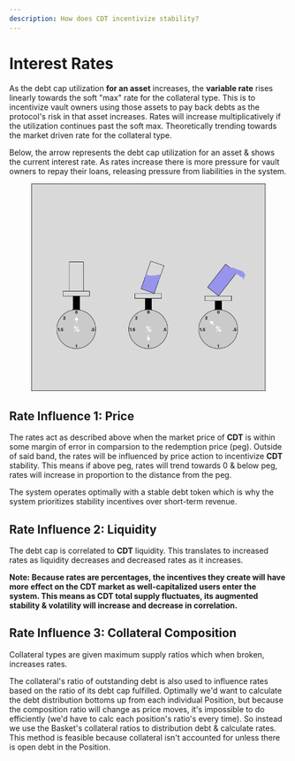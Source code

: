 ```yaml
---
description: How does CDT incentivize stability?
---
```


# Interest Rates

As the debt cap utilization **for an asset** increases, the **variable rate** rises linearly towards the soft  "max" rate for the collateral type. This is to incentivize vault owners using those assets to pay back debts as the protocol's risk in that asset increases. Rates will increase multiplicatively if the utilization continues past the soft max. Theoretically trending towards the market driven rate for the collateral type.

Below, the arrow represents the debt cap utilization for an asset & shows the current interest rate. As rates increase there is more pressure for vault owners to repay their loans, releasing pressure from liabilities in the system.

<figure><img src="../../.gitbook/assets/image (4).png" alt=""><figcaption></figcaption></figure>

## **Rate Influence 1: Price**&#x20;

The rates act as described above when the market price of **CDT** is within some margin of error in comparsion to the redemption price (peg). Outside of said band, the rates will be influenced by price action to incentivize **CDT** stability. This means if above peg, rates will trend towards 0 & below peg, rates will increase in proportion to the distance from the peg.

The system operates optimally with a stable debt token which is why the system prioritizes stability incentives over short-term revenue.

## Rate Influence 2: Liquidity

The debt cap is correlated to **CDT** liquidity. This translates to increased rates as liquidity decreases and decreased rates as it increases.&#x20;

**Note: Because rates are percentages, the incentives they create will have more effect on the CDT market as well-capitalized users enter the system. This means as CDT total supply fluctuates, its augmented stability & volatility will increase and decrease in correlation.**

## Rate Influence 3: Collateral Composition

Collateral types are given maximum supply ratios which when broken, increases rates.

The collateral's ratio of outstanding debt is also used to influence rates based on the ratio of its debt cap fulfilled. Optimally we'd want to calculate the debt distribution bottoms up from each individual Position, but because the composition ratio will change as price moves, it's impossible to do efficiently (we'd have to calc each position's ratio's every time). So instead we use the Basket's collateral ratios to distribution debt & calculate rates. This method is feasible because collateral isn't accounted for unless there is open debt in the Position.&#x20;
